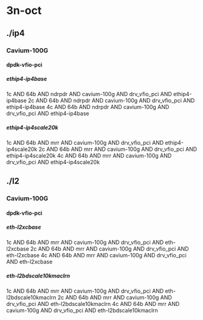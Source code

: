 # 3n-oct
## ./ip4
### Cavium-100G
#### dpdk-vfio-pci
##### ethip4-ip4base
1c AND 64b AND ndrpdr AND cavium-100g AND drv_vfio_pci AND ethip4-ip4base
2c AND 64b AND ndrpdr AND cavium-100g AND drv_vfio_pci AND ethip4-ip4base
4c AND 64b AND ndrpdr AND cavium-100g AND drv_vfio_pci AND ethip4-ip4base
##### ethip4-ip4scale20k
1c AND 64b AND mrr AND cavium-100g AND drv_vfio_pci AND ethip4-ip4scale20k
2c AND 64b AND mrr AND cavium-100g AND drv_vfio_pci AND ethip4-ip4scale20k
4c AND 64b AND mrr AND cavium-100g AND drv_vfio_pci AND ethip4-ip4scale20k
## ./l2
### Cavium-100G
#### dpdk-vfio-pci
##### eth-l2xcbase
1c AND 64b AND mrr AND cavium-100g AND drv_vfio_pci AND eth-l2xcbase
2c AND 64b AND mrr AND cavium-100g AND drv_vfio_pci AND eth-l2xcbase
4c AND 64b AND mrr AND cavium-100g AND drv_vfio_pci AND eth-l2xcbase
##### eth-l2bdscale10kmaclrn
1c AND 64b AND mrr AND cavium-100g AND drv_vfio_pci AND eth-l2bdscale10kmaclrn
2c AND 64b AND mrr AND cavium-100g AND drv_vfio_pci AND eth-l2bdscale10kmaclrn
4c AND 64b AND mrr AND cavium-100g AND drv_vfio_pci AND eth-l2bdscale10kmaclrn
